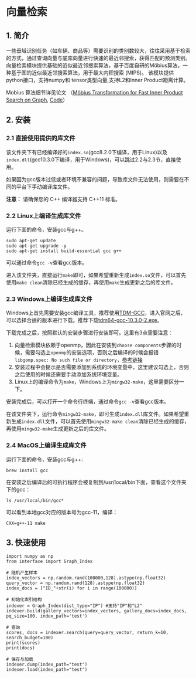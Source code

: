 # 向量检索


## 1. 简介

一些垂域识别任务（如车辆、商品等）需要识别的类别数较大，往往采用基于检索的方式，通过查询向量与底库向量进行快速的最近邻搜索，获得匹配的预测类别。向量检索模块提供基础的近似最近邻搜索算法，基于百度自研的Möbius算法，一种基于图的近似最近邻搜索算法，用于最大内积搜索 (MIPS)。 该模块提供python接口，支持numpy和 tensor类型向量,支持L2和Inner Product距离计算。

Mobius 算法细节详见论文 （[Möbius Transformation for Fast Inner Product Search on Graph](http://research.baidu.com/Public/uploads/5e189d36b5cf6.PDF), [Code](https://github.com/sunbelbd/mobius)）



## 2. 安装

### 2.1 直接使用提供的库文件

该文件夹下有已经编译好的`index.so`(gcc8.2.0下编译，用于Linux)以及`index.dll`(gcc10.3.0下编译，用于Windows)，可以跳过2.2与2.3节，直接使用。

如果因为gcc版本过低或者环境不兼容的问题，导致库文件无法使用，则需要在不同的平台下手动编译库文件。

**注意：**
请确保您的 C++ 编译器支持 C++11 标准。


### 2.2 Linux上编译生成库文件

运行下面的命令，安装gcc与g++。

```shell
sudo apt-get update
sudo apt-get upgrade -y
sudo apt-get install build-essential gcc g++
```

可以通过命令`gcc -v`查看gcc版本。

进入该文件夹，直接运行`make`即可，如果希望重新生成`index.so`文件，可以首先使用`make clean`清除已经生成的缓存，再使用`make`生成更新之后的库文件。

### 2.3 Windows上编译生成库文件

Windows上首先需要安装gcc编译工具，推荐使用[TDM-GCC](https://jmeubank.github.io/tdm-gcc/articles/2020-03/9.2.0-release)，进入官网之后，可以选择合适的版本进行下载。推荐下载[tdm64-gcc-10.3.0-2.exe](https://github.com/jmeubank/tdm-gcc/releases/download/v10.3.0-tdm64-2/tdm64-gcc-10.3.0-2.exe)。

下载完成之后，按照默认的安装步骤进行安装即可。这里有3点需要注意：
1. 向量检索模块依赖于openmp，因此在安装到`choose components`步骤的时候，需要勾选上`openmp`的安装选项，否则之后编译的时候会报错`libgomp.spec: No such file or directory`，[参考链接](https://github.com/dmlc/xgboost/issues/1027)
2. 安装过程中会提示是否需要添加到系统的环境变量中，这里建议勾选上，否则之后使用的时候还需要手动添加系统环境变量。
3. Linux上的编译命令为`make`，Windows上为`mingw32-make`，这里需要区分一下。


安装完成后，可以打开一个命令行终端，通过命令`gcc -v`查看gcc版本。

在该文件夹下，运行命令`mingw32-make`，即可生成`index.dll`库文件。如果希望重新生成`index.dll`文件，可以首先使用`mingw32-make clean`清除已经生成的缓存，再使用`mingw32-make`生成更新之后的库文件。

### 2.4 MacOS上编译生成库文件

运行下面的命令，安装gcc与g++:

```shell
brew install gcc
```
在安装之后编译后的可执行程序会被复制到/usr/local/bin下面，查看这个文件夹下的gcc：
```
ls /usr/local/bin/gcc*
```
可以看到本地gcc对应的版本号为gcc-11，编译：
```
CXX=g++-11 make
```

## 3. 快速使用

    import numpy as np
    from interface import Graph_Index

    # 随机产生样本
    index_vectors = np.random.rand(100000,128).astype(np.float32)
    query_vector = np.random.rand(128).astype(np.float32)
    index_docs = ["ID_"+str(i) for i in range(100000)]

    # 初始化索引结构
    indexer = Graph_Index(dist_type="IP") #支持"IP"和"L2"
    indexer.build(gallery_vectors=index_vectors, gallery_docs=index_docs, pq_size=100, index_path='test')

    # 查询
    scores, docs = indexer.search(query=query_vector, return_k=10, search_budget=100)
    print(scores)
    print(docs)

    # 保存与加载
    indexer.dump(index_path="test")
    indexer.load(index_path="test")
